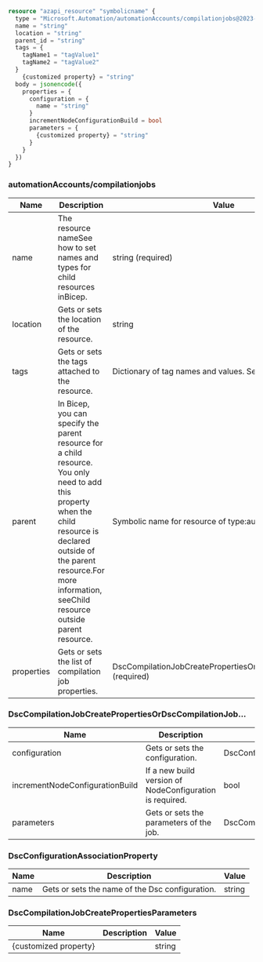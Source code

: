 ```terraform
resource "azapi_resource" "symbolicname" {
  type = "Microsoft.Automation/automationAccounts/compilationjobs@2023-05-15-preview"
  name = "string"
  location = "string"
  parent_id = "string"
  tags = {
    tagName1 = "tagValue1"
    tagName2 = "tagValue2"
  }
    {customized property} = "string"
  body = jsonencode({
    properties = {
      configuration = {
        name = "string"
      }
      incrementNodeConfigurationBuild = bool
      parameters = {
        {customized property} = "string"
      }
    }
  })
}

```

### automationAccounts/compilationjobs

| Name | Description | Value |
|-|-|-|
| name | The resource nameSee how to set names and types for child resources inBicep. | string (required) |
| location | Gets or sets the location of the resource. | string |
| tags | Gets or sets the tags attached to the resource. | Dictionary of tag names and values. SeeTags in templates |
| parent | In Bicep, you can specify the parent resource for a child resource. You only need to add this property when the child resource is declared outside of the parent resource.For more information, seeChild resource outside parent resource. | Symbolic name for resource of type:automationAccounts |
| properties | Gets or sets the list of compilation job properties. | DscCompilationJobCreatePropertiesOrDscCompilationJob...(required) |


### DscCompilationJobCreatePropertiesOrDscCompilationJob...

| Name | Description | Value |
|-|-|-|
| configuration | Gets or sets the configuration. | DscConfigurationAssociationProperty(required) |
| incrementNodeConfigurationBuild | If a new build version of NodeConfiguration is required. | bool |
| parameters | Gets or sets the parameters of the job. | DscCompilationJobCreatePropertiesParameters |


### DscConfigurationAssociationProperty

| Name | Description | Value |
|-|-|-|
| name | Gets or sets the name of the Dsc configuration. | string |


### DscCompilationJobCreatePropertiesParameters

| Name | Description | Value |
|-|-|-|
| {customized property} |  | string |


